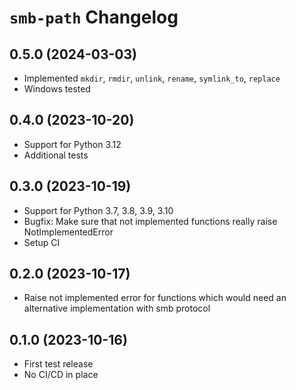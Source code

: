 # `smb-path` Changelog

## 0.5.0 (2024-03-03)

- Implemented `mkdir`, `rmdir`, `unlink`, `rename`, `symlink_to`, `replace`
- Windows tested

## 0.4.0 (2023-10-20)

- Support for Python 3.12
- Additional tests

## 0.3.0 (2023-10-19)

- Support for Python 3.7, 3.8, 3.9, 3.10
- Bugfix: Make sure that not implemented functions really raise NotImplementedError
- Setup CI

## 0.2.0 (2023-10-17)

- Raise not implemented error for functions which would need an alternative implementation with smb protocol

## 0.1.0 (2023-10-16)

- First test release
- No CI/CD in place
